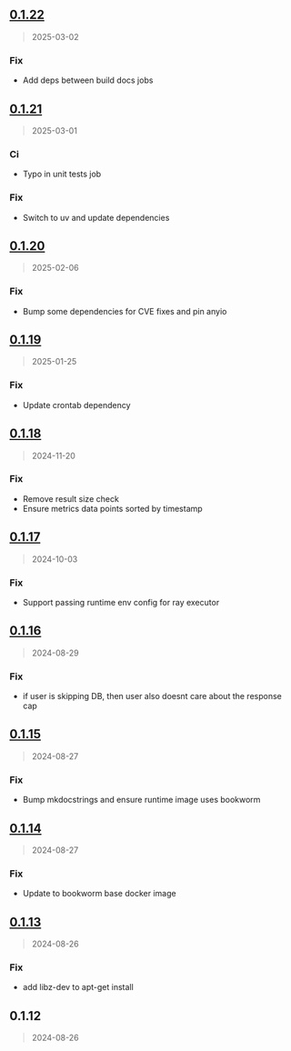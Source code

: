 
<a name="0.1.22"></a>
## [0.1.22](https://gitlab.com/emergentmethods/flowdapt/compare/0.1.21...0.1.22)

> 2025-03-02

### Fix

* Add deps between build docs jobs


<a name="0.1.21"></a>
## [0.1.21](https://gitlab.com/emergentmethods/flowdapt/compare/0.1.20...0.1.21)

> 2025-03-01

### Ci

* Typo in unit tests job

### Fix

* Switch to uv and update dependencies


<a name="0.1.20"></a>
## [0.1.20](https://gitlab.com/emergentmethods/flowdapt/compare/0.1.19...0.1.20)

> 2025-02-06

### Fix

* Bump some dependencies for CVE fixes and pin anyio


<a name="0.1.19"></a>
## [0.1.19](https://gitlab.com/emergentmethods/flowdapt/compare/0.1.18...0.1.19)

> 2025-01-25

### Fix

* Update crontab dependency


<a name="0.1.18"></a>
## [0.1.18](https://gitlab.com/emergentmethods/flowdapt/compare/0.1.17...0.1.18)

> 2024-11-20

### Fix

* Remove result size check
* Ensure metrics data points sorted by timestamp


<a name="0.1.17"></a>
## [0.1.17](https://gitlab.com/emergentmethods/flowdapt/compare/0.1.16...0.1.17)

> 2024-10-03

### Fix

* Support passing runtime env config for ray executor


<a name="0.1.16"></a>
## [0.1.16](https://gitlab.com/emergentmethods/flowdapt/compare/0.1.15...0.1.16)

> 2024-08-29

### Fix

* if user is skipping DB, then user also doesnt care about the response cap


<a name="0.1.15"></a>
## [0.1.15](https://gitlab.com/emergentmethods/flowdapt/compare/0.1.14...0.1.15)

> 2024-08-27

### Fix

* Bump mkdocstrings and ensure runtime image uses bookworm


<a name="0.1.14"></a>
## [0.1.14](https://gitlab.com/emergentmethods/flowdapt/compare/0.1.13...0.1.14)

> 2024-08-27

### Fix

* Update to bookworm base docker image


<a name="0.1.13"></a>
## [0.1.13](https://gitlab.com/emergentmethods/flowdapt/compare/0.1.12...0.1.13)

> 2024-08-26

### Fix

* add libz-dev to apt-get install


<a name="0.1.12"></a>
## 0.1.12

> 2024-08-26

